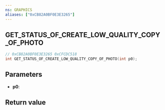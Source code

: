 ```yaml
---
ns: GRAPHICS
aliases: ["0xCB82A0BF0E3E3265"]
---
```

## GET_STATUS_OF_CREATE_LOW_QUALITY_COPY_OF_PHOTO

```c
// 0xCB82A0BF0E3E3265 0xCFCDC518
int GET_STATUS_OF_CREATE_LOW_QUALITY_COPY_OF_PHOTO(int p0);
```


## Parameters
* **p0**: 

## Return value
